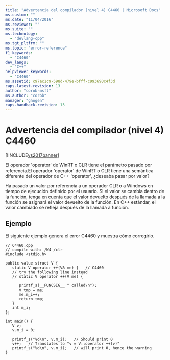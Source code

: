 ```yaml
---
title: "Advertencia del compilador (nivel 4) C4460 | Microsoft Docs"
ms.custom: ""
ms.date: "11/04/2016"
ms.reviewer: ""
ms.suite: ""
ms.technology: 
  - "devlang-cpp"
ms.tgt_pltfrm: ""
ms.topic: "error-reference"
f1_keywords: 
  - "C4460"
dev_langs: 
  - "C++"
helpviewer_keywords: 
  - "C4460"
ms.assetid: c97ac1c9-598d-479e-bfff-c993690c4f3d
caps.latest.revision: 13
author: "corob-msft"
ms.author: "corob"
manager: "ghogen"
caps.handback.revision: 13
---
```

# Advertencia del compilador (nivel 4) C4460
[!INCLUDE[vs2017banner](../../assembler/inline/includes/vs2017banner.md)]

El operador 'operator' de WinRT o CLR tiene el parámetro pasado por referencia.El operador 'operator' de WinRT o CLR tiene una semántica diferente del operador de C\+\+ 'operator', ¿deseaba pasar por valor?  
  
 Ha pasado un valor por referencia a un operador CLR o a Windows en tiempo de ejecución definido por el usuario.  Si el valor se cambia dentro de la función, tenga en cuenta que el valor devuelto después de la llamada a la función se asignará el valor devuelto de la función.  En C\+\+ estándar, el valor cambiado se refleja después de la llamada a función.  
  
## Ejemplo  
 El siguiente ejemplo genera el error C4460 y muestra cómo corregirlo.  
  
```  
// C4460.cpp  
// compile with: /W4 /clr   
#include <stdio.h>  
  
public value struct V {  
   static V operator ++(V& me) {   // C4460  
   // try the following line instead  
   // static V operator ++(V me) {  
  
      printf_s(__FUNCSIG__ " called\n");  
      V tmp = me;  
      me.m_i++;  
      return tmp;  
   }  
   int m_i;  
};  
  
int main() {  
   V v;  
   v.m_i = 0;  
  
   printf_s("%d\n", v.m_i);   // Should print 0  
   v++;   // Translates to "v = V::operator ++(v)"  
   printf_s("%d\n", v.m_i);   // will print 0, hence the warning  
}  
```